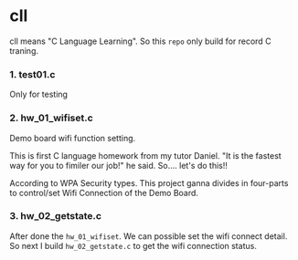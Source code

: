 # cll
cll means "C Language Learning". So this `repo` only build for record C traning.

### 1. test01.c 

Only for testing

### 2. hw_01_wifiset.c

Demo board wifi function setting.

This is first C language homework from my tutor Daniel. 
"It is the fastest way for you to fimiler our job!" he said. 
So.... let's do this!!

According to WPA Security types. This project ganna divides in four-parts to control/set Wifi Connection of the Demo Board.

### 3. hw_02_getstate.c

After done the `hw_01_wifiset`. We can possible set the wifi connect detail. So next I build `hw_02_getstate.c` to get the wifi connection status.
